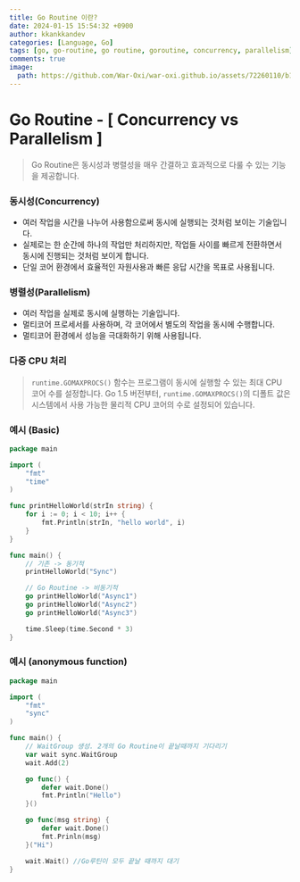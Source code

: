 ```yaml
---
title: Go Routine 이란?
date: 2024-01-15 15:54:32 +0900
author: kkankkandev
categories: [Language, Go]
tags: [go, go-routine, go routine, goroutine, concurrency, parallelism]     # TAG names should always be lowercase
comments: true
image:
  path: https://github.com/War-Oxi/war-oxi.github.io/assets/72260110/b1a52758-843c-4cc9-9888-8da7d4faf28f
---
```

# Go Routine - [ Concurrency vs Parallelism ]

> Go Routine은 동시성과 병렬성을 매우 간결하고 효과적으로 다룰 수 있는 기능을 제공합니다.
> 

### 동시성(Concurrency)

- 여러 작업을 시간을 나누어 사용함으로써 동시에 실행되는 것처럼 보이는 기술입니다.
- 실제로는 한 순간에 하나의 작업만 처리하지만, 작업들 사이를 빠르게 전환하면서 동시에 진행되는 것처럼 보이게 합니다.
- 단일 코어 환경에서 효율적인 자원사용과 빠른 응답 시간을 목표로 사용됩니다.

### 병렬성(Parallelism)

- 여러 작업을 실제로 동시에 실행하는 기술입니다.
- 멀티코어 프로세서를 사용하며, 각 코어에서 별도의 작업을 동시에 수행합니다.
- 멀티코어 환경에서 성능을 극대화하기 위해 사용됩니다.

### 다중 CPU 처리

> `runtime.GOMAXPROCS()` 함수는 프로그램이 동시에 실행할 수 있는 최대 CPU 코어 수를 설정합니다.
Go 1.5 버전부터, `runtime.GOMAXPROCS()`의 디폴트 값은 시스템에서 사용 가능한 물리적 CPU 코어의 수로 설정되어 있습니다.
> 

### 예시 (Basic)

```go
package main

import (
	"fmt"
	"time"
)

func printHelloWorld(strIn string) {
	for i := 0; i < 10; i++ {
		fmt.Println(strIn, "hello world", i)
	}
}

func main() {
	// 기존 -> 동기적
	printHelloWorld("Sync")

	// Go Routine -> 비동기적
	go printHelloWorld("Async1")
	go printHelloWorld("Async2")
	go printHelloWorld("Async3")

	time.Sleep(time.Second * 3)
}
```

### 예시 (anonymous function)
```go
package main

import (
	"fmt"
	"sync"
)

func main() {
	// WaitGroup 생성. 2개의 Go Routine이 끝날때까지 기다리기
	var wait sync.WaitGroup
	wait.Add(2)

	go func() {
		defer wait.Done()
		fmt.Println("Hello")
	}()

	go func(msg string) {
		defer wait.Done()
		fmt.Prinln(msg)
	}("Hi")

	wait.Wait() //Go루틴이 모두 끝날 때까지 대기
}
```